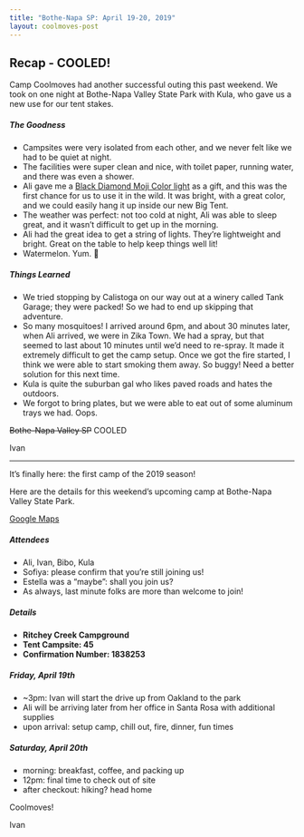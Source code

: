 ```yaml
---
title: "Bothe-Napa SP: April 19-20, 2019"
layout: coolmoves-post
---
```


## Recap - COOLED!

Camp Coolmoves had another successful outing this past weekend. We took on one night at Bothe-Napa Valley State Park with Kula, who gave us a new use for our tent stakes.

##### The Goodness
* Campsites were very isolated from each other, and we never felt like we had to be quiet at night.
* The facilities were super clean and nice, with toilet paper, running water, and there was even a shower.
* Ali gave me a [Black Diamond Moji Color light](https://www.blackdiamondequipment.com/en_US/moji_color-BD620717WHITALL1.html#cgid=lighting&start=13) as a gift, and this was the first chance for us to use it in the wild. It was bright, with a great color, and we could easily hang it up inside our new Big Tent.
* The weather was perfect: not too cold at night, Ali was able to sleep great, and it wasn’t difficult to get up in the morning.
* Ali had the great idea to get a string of lights. They’re lightweight and bright. Great on the table to help keep things well lit!
* Watermelon. Yum. 🍉

##### Things Learned
* We tried stopping by Calistoga on our way out at a winery called Tank Garage; they were packed! So we had to end up skipping that adventure.
* So many mosquitoes! I arrived around 6pm, and about 30 minutes later, when Ali arrived, we were in Zika Town. We had a spray, but that seemed to last about 10 minutes until we’d need to re-spray. It made it extremely difficult to get the camp setup. Once we got the fire started, I think we were able to start smoking them away. So buggy! Need a better solution for this next time.
* Kula is quite the suburban gal who likes paved roads and hates the outdoors.
* We forgot to bring plates, but we were able to eat out of some aluminum trays we had. Oops.

~~Bothe-Napa Valley SP~~ COOLED

Ivan

---

It’s finally here: the first camp of the 2019 season!

Here are the details for this weekend’s upcoming camp at Bothe-Napa Valley State Park.

[Google Maps](https://metrodip.us4.list-manage.com/track/click?u=7e492caa8abe8f1601bc4970b&id=26a20ee0c2&e=b6a2375a84) 

##### Attendees
* Ali, Ivan, Bibo, Kula
* Sofiya: please confirm that you’re still joining us!
* Estella was a “maybe”: shall you join us?
* As always, last minute folks are more than welcome to join!

##### Details
* **Ritchey Creek Campground**
* **Tent Campsite: 45**
* **Confirmation Number: 1838253**

##### Friday, April 19th
* ~3pm: Ivan will start the drive up from Oakland to the park
* Ali will be arriving later from her office in Santa Rosa with additional supplies
* upon arrival: setup camp, chill out, fire, dinner, fun times

##### Saturday, April 20th
* morning: breakfast, coffee, and packing up
* 12pm: final time to check out of site
* after checkout: hiking? head home

Coolmoves!

Ivan

